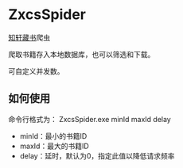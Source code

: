 # ZxcsSpider

[知轩藏书](http://www.zxcs.me)爬虫

爬取书籍存入本地数据库，也可以筛选和下载。

可自定义并发数。

## 如何使用

命令行格式为：
ZxcsSpider.exe minId maxId delay

* minId：最小的书籍ID
* maxId：最大的书籍ID
* delay：延时，默认为0，指定此值以降低请求频率
